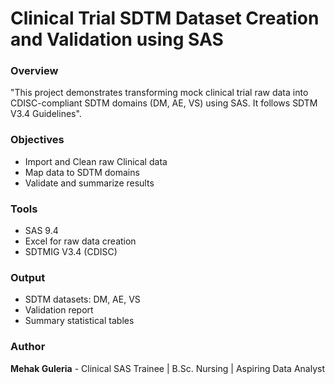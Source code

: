 # Clinical Trial SDTM Dataset Creation and Validation using SAS

### Overview
"This project demonstrates transforming mock clinical trial raw data into CDISC-compliant SDTM domains (DM, AE, VS) using SAS. It follows SDTM V3.4 Guidelines".

### Objectives
- Import and Clean raw Clinical data
- Map data to SDTM domains
- Validate and summarize results

### Tools
- SAS 9.4
- Excel for raw data creation
- SDTMIG V3.4 (CDISC)

### Output 
- SDTM datasets: DM, AE, VS
- Validation report
- Summary statistical tables

### Author
**Mehak Guleria** - Clinical SAS Trainee | B.Sc. Nursing | Aspiring Data Analyst

